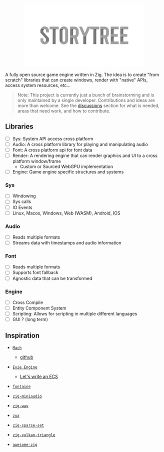 <div align="center">
  <img src="https://github.com/StoryTreeGames/StoryTreeGames/blob/main/StoryTree_Cropped.png" />
</div>

A fully open source game engine written in Zig. The idea is to create "from scratch" libraries that can create windows, render with "native" APIs, access system resources, etc...

> Note: This project is currently just a bunch of brainstorming and is only maintained by a single developer. Contributions and ideas are more than welcome. See the [discussions]([https://github.com/StoryTreeGames/StoryTreeGames/issues](https://github.com/orgs/StoryTreeGames/discussions)) section for what is needed, areas that need work, and how to contribute.

## Libraries
- [ ] Sys: System API access cross platform
- [ ] Audio: A cross platform library for playing and manipulating audio
- [ ] Font: A cross platform api for font data
- [ ] Render: A rendering engine that can render graphics and UI to a cross platform window/frame
  - Custom or Sourced WebGPU implementation
- [ ] Engine: Game engine specific structures and systems

### Sys

  - [ ] Windowing
  - [ ] Sys calls
  - [ ] IO Events
  - [ ] Linux, Macos, Windows, Web (WASM), Android, IOS
        
### Audio

  - [ ] Reads multiple formats
  - [ ] Streams data with timestamps and audio information
        
### Font

  - [ ] Reads multiple formats
  - [ ] Supports font fallback
  - [ ] Agnostic data that can be transformed 

### Engine

  - [ ] Cross Compile
  - [ ] Entity Component System
  - [ ] Scripting: Allows for scripting in multiple different languages
  - [ ] GUI ? (long term)

## Inspiration

- [`Mach`](https://machengine.org/)
  - [github](https://github.com/hexops/mach/tree/main)
- [`Evie Engine`](https://github.com/DanWillans/Evie)
  - [Let's write an ECS](https://youtube.com/playlist?list=PLMClevbUJi9DsmIuij4RzjJ_kUyrQufEs&si=_NJz-DaHthcH9CI4)
- [`fontaine`](https://github.com/ziglibs/fontaine)
- [`zig-miniaudio`](https://github.com/prime31/zig-miniaudio)
- [`zig-wav`](https://github.com/dbandstra/zig-wav)
- [`zua`](https://github.com/squeek502/zua)
- [`zig-sparse-set`](https://github.com/Srekel/zig-sparse-set)
- [`zig-vulkan-triangle`](https://github.com/andrewrk/zig-vulkan-triangle)

- [`awesome-zig`](https://github.com/nrdmn/awesome-zig)
